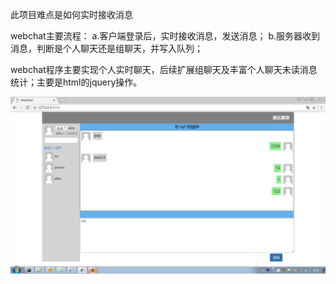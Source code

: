 此项目难点是如何实时接收消息

webchat主要流程：
a.客户端登录后，实时接收消息，发送消息；
b.服务器收到消息，判断是个人聊天还是组聊天，并写入队列；

webchat程序主要实现个人实时聊天，后续扩展组聊天及丰富个人聊天未读消息统计；主要是html的jquery操作。

![image](https://github.com/uniquefu/webchat/blob/master/webchat界面.png)
